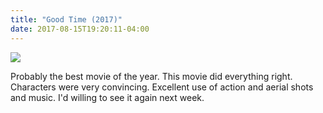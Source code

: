 ```yaml
---
title: "Good Time (2017)"
date: 2017-08-15T19:20:11-04:00
---
```


![](http://i1.wp.com/www.wearemoviegeeks.com/wp-content/uploads/goodtime3.jpg?resize=560%2C349)

Probably the best movie of the year. This movie did everything right. Characters were very convincing. Excellent use of action and aerial shots and music. I'd willing to see it again next week.